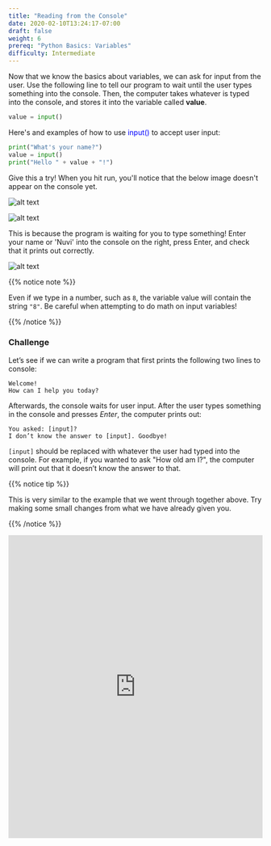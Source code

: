 ```yaml
---
title: "Reading from the Console"
date: 2020-02-10T13:24:17-07:00
draft: false
weight: 6
prereq: "Python Basics: Variables"
difficulty: Intermediate
--- 
```


Now that we know the basics about variables, we can ask for input from the user. Use the following line to tell our program to wait until the user types something into the console. Then, the computer takes whatever is typed into the console, and stores it into the variable called **value**.

```python
value = input()
```

Here's and examples of how to use <font color="blue">input()</font> to accept user input:

```python
print("What's your name?")
value = input()
print("Hello " + value + "!")
```

Give this a try! When you hit run, you'll notice that the below image doesn't appear on the console yet.

![alt text](../../img/end_symbol.png "image of the console end symbol")

![alt text](../../img/console_read_waiting.png "image of how the console looks waiting for user input")

This is because the program is waiting for you to type something! Enter your name or 'Nuvi' into the console on the right, press Enter, and check that it prints out correctly. 

![alt text](../../img/console_read_input.png "image of how the console looks after it has read user input")

{{% notice note %}}

Even if we type in a number, such as `8`, the variable value will contain the string `"8"`. Be careful when attempting to do math on input variables!

{{% /notice %}}


### Challenge

Let’s see if we can write a program that first prints the following two lines to console:

    Welcome!
    How can I help you today?

Afterwards, the console waits for user input. After the user types something in the console and presses _Enter_, the computer prints out:

    You asked: [input]?
    I don’t know the answer to [input]. Goodbye!

`[input]` should be replaced with whatever the user had typed into the console. For example, if you wanted to ask "How old am I?", the computer will print out that it doesn’t know the answer to that.

{{% notice tip %}}

This is very similar to the example that we went through together above. Try making some small changes from what we have already given you.

{{% /notice %}}

<iframe height="600px" width="100%" 
 src="https://repl.it/@nuevofoundation/python-blank?lite=true" scrolling="no" frameborder="no" allowtransparency="true" allowfullscreen="true" sandbox="allow-forms allow-pointer-lock allow-popups allow-same-origin allow-scripts allow-modals"></iframe>
